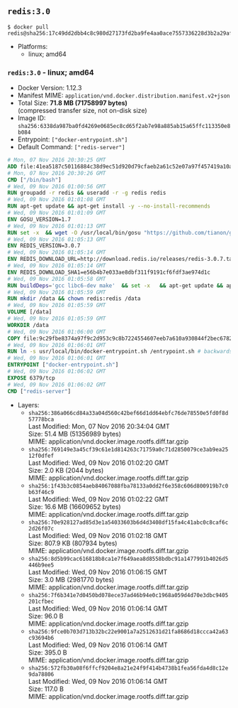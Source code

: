 ## `redis:3.0`

```console
$ docker pull redis@sha256:17c49dd2dbb4c8c980d27173fd2ba9fe4aa0ace7557336228d3b2a29af3713e1
```

-	Platforms:
	-	linux; amd64

### `redis:3.0` - linux; amd64

-	Docker Version: 1.12.3
-	Manifest MIME: `application/vnd.docker.distribution.manifest.v2+json`
-	Total Size: **71.8 MB (71758997 bytes)**  
	(compressed transfer size, not on-disk size)
-	Image ID: `sha256:6338da987ba0fd4269e0685ec8cd65f2ab7e98a885ab15a65ffc113350e8b084`
-	Entrypoint: `["docker-entrypoint.sh"]`
-	Default Command: `["redis-server"]`

```dockerfile
# Mon, 07 Nov 2016 20:30:25 GMT
ADD file:41ea5187c50116884c38d9ec51d920d79cfaeb2a61c52e07a97f457419a10a4f in / 
# Mon, 07 Nov 2016 20:30:26 GMT
CMD ["/bin/bash"]
# Wed, 09 Nov 2016 01:00:56 GMT
RUN groupadd -r redis && useradd -r -g redis redis
# Wed, 09 Nov 2016 01:01:08 GMT
RUN apt-get update && apt-get install -y --no-install-recommends 		ca-certificates 		wget 	&& rm -rf /var/lib/apt/lists/*
# Wed, 09 Nov 2016 01:01:09 GMT
ENV GOSU_VERSION=1.7
# Wed, 09 Nov 2016 01:01:13 GMT
RUN set -x 	&& wget -O /usr/local/bin/gosu "https://github.com/tianon/gosu/releases/download/$GOSU_VERSION/gosu-$(dpkg --print-architecture)" 	&& wget -O /usr/local/bin/gosu.asc "https://github.com/tianon/gosu/releases/download/$GOSU_VERSION/gosu-$(dpkg --print-architecture).asc" 	&& export GNUPGHOME="$(mktemp -d)" 	&& gpg --keyserver ha.pool.sks-keyservers.net --recv-keys B42F6819007F00F88E364FD4036A9C25BF357DD4 	&& gpg --batch --verify /usr/local/bin/gosu.asc /usr/local/bin/gosu 	&& rm -r "$GNUPGHOME" /usr/local/bin/gosu.asc 	&& chmod +x /usr/local/bin/gosu 	&& gosu nobody true
# Wed, 09 Nov 2016 01:05:13 GMT
ENV REDIS_VERSION=3.0.7
# Wed, 09 Nov 2016 01:05:14 GMT
ENV REDIS_DOWNLOAD_URL=http://download.redis.io/releases/redis-3.0.7.tar.gz
# Wed, 09 Nov 2016 01:05:14 GMT
ENV REDIS_DOWNLOAD_SHA1=e56b4b7e033ae8dbf311f9191cf6fdf3ae974d1c
# Wed, 09 Nov 2016 01:05:58 GMT
RUN buildDeps='gcc libc6-dev make' 	&& set -x 	&& apt-get update && apt-get install -y $buildDeps --no-install-recommends 	&& rm -rf /var/lib/apt/lists/* 	&& wget -O redis.tar.gz "$REDIS_DOWNLOAD_URL" 	&& echo "$REDIS_DOWNLOAD_SHA1 *redis.tar.gz" | sha1sum -c - 	&& mkdir -p /usr/src/redis 	&& tar -xzf redis.tar.gz -C /usr/src/redis --strip-components=1 	&& rm redis.tar.gz 	&& make -C /usr/src/redis 	&& make -C /usr/src/redis install 	&& rm -r /usr/src/redis 	&& apt-get purge -y --auto-remove $buildDeps
# Wed, 09 Nov 2016 01:05:59 GMT
RUN mkdir /data && chown redis:redis /data
# Wed, 09 Nov 2016 01:05:59 GMT
VOLUME [/data]
# Wed, 09 Nov 2016 01:05:59 GMT
WORKDIR /data
# Wed, 09 Nov 2016 01:06:00 GMT
COPY file:9c29fbe8374a97f9c2d953c9c8b7224554607eeb7a610a930844f2bec678265c in /usr/local/bin/ 
# Wed, 09 Nov 2016 01:06:01 GMT
RUN ln -s usr/local/bin/docker-entrypoint.sh /entrypoint.sh # backwards compat
# Wed, 09 Nov 2016 01:06:01 GMT
ENTRYPOINT ["docker-entrypoint.sh"]
# Wed, 09 Nov 2016 01:06:02 GMT
EXPOSE 6379/tcp
# Wed, 09 Nov 2016 01:06:02 GMT
CMD ["redis-server"]
```

-	Layers:
	-	`sha256:386a066cd84a33a04d560c42bef66d1dd64ebfc76de78550e5fd0f8d57778bca`  
		Last Modified: Mon, 07 Nov 2016 20:34:04 GMT  
		Size: 51.4 MB (51356989 bytes)  
		MIME: application/vnd.docker.image.rootfs.diff.tar.gzip
	-	`sha256:769149e3a45cf39c61e1d814263c71759a0c71d2850079ce3ab9ea2512f0dfef`  
		Last Modified: Wed, 09 Nov 2016 01:02:20 GMT  
		Size: 2.0 KB (2044 bytes)  
		MIME: application/vnd.docker.image.rootfs.diff.tar.gzip
	-	`sha256:1f43b3c0854aeb84067088fba78133a0dd2f6e358c606d800919b7c0b63f46c9`  
		Last Modified: Wed, 09 Nov 2016 01:02:22 GMT  
		Size: 16.6 MB (16609652 bytes)  
		MIME: application/vnd.docker.image.rootfs.diff.tar.gzip
	-	`sha256:70e928127ad85d3e1a54033603b6d4d3408df15fa4c41abc0c8caf6c2d26f07c`  
		Last Modified: Wed, 09 Nov 2016 01:02:18 GMT  
		Size: 807.9 KB (807934 bytes)  
		MIME: application/vnd.docker.image.rootfs.diff.tar.gzip
	-	`sha256:8d5b99cac616818b8ca1e7f649aea8d8558bdbc91a1477991b4026d5446b9ee5`  
		Last Modified: Wed, 09 Nov 2016 01:06:15 GMT  
		Size: 3.0 MB (2981770 bytes)  
		MIME: application/vnd.docker.image.rootfs.diff.tar.gzip
	-	`sha256:7f6b341e7d0450bd078ece37ad46b94e0c1968a059d4d70e3dbc9405201cfbec`  
		Last Modified: Wed, 09 Nov 2016 01:06:14 GMT  
		Size: 96.0 B  
		MIME: application/vnd.docker.image.rootfs.diff.tar.gzip
	-	`sha256:9fce0b703d713b32bc22e9001a7a2512631d21fa8686d18ccca42a63c93694b6`  
		Last Modified: Wed, 09 Nov 2016 01:06:14 GMT  
		Size: 395.0 B  
		MIME: application/vnd.docker.image.rootfs.diff.tar.gzip
	-	`sha256:572fb30a08f6ffcf9204e8a21e24f9f414b4738b1fea56fda4d8c12e9da78806`  
		Last Modified: Wed, 09 Nov 2016 01:06:14 GMT  
		Size: 117.0 B  
		MIME: application/vnd.docker.image.rootfs.diff.tar.gzip
